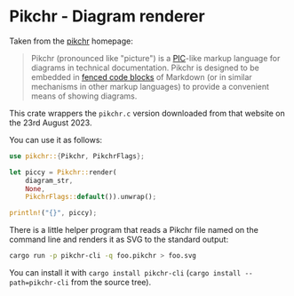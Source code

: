 Pikchr - Diagram renderer
=========================

Taken from the [pikchr](https://pikchr.org/home/doc/trunk/homepage.md) homepage:

> Pikchr (pronounced like "picture") is a [PIC][1]-like markup
> language for diagrams in technical documentation.  Pikchr is
> designed to be embedded in [fenced code blocks][2] of
> Markdown (or in similar mechanisms in other markup languages)
> to provide a convenient means of showing diagrams.
> 
> [1]: https://en.wikipedia.org/wiki/Pic_language
> [2]: https://spec.commonmark.org/0.29/#fenced-code-blocks

This crate wrappers the `pikchr.c` version downloaded from that website
on the 23rd August 2023.

You can use it as follows:

```rust
use pikchr::{Pikchr, PikchrFlags};

let piccy = Pikchr::render(
    diagram_str,
    None,
    PikchrFlags::default()).unwrap();

println!("{}", piccy);
```

There is a little helper program that reads a Pikchr file named on the
command line and renders it as SVG to the standard output:

~~~sh
cargo run -p pikchr-cli -q foo.pikchr > foo.svg
~~~

You can install it with `cargo install pikchr-cli` (`cargo install
--path=pikchr-cli` from the source tree).

